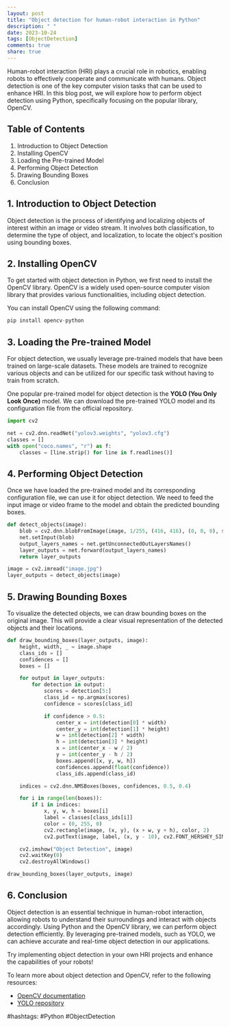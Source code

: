 ```yaml
---
layout: post
title: "Object detection for human-robot interaction in Python"
description: " "
date: 2023-10-24
tags: [ObjectDetection]
comments: true
share: true
---
```


Human-robot interaction (HRI) plays a crucial role in robotics, enabling robots to effectively cooperate and communicate with humans. Object detection is one of the key computer vision tasks that can be used to enhance HRI. In this blog post, we will explore how to perform object detection using Python, specifically focusing on the popular library, OpenCV.

## Table of Contents

1. Introduction to Object Detection
2. Installing OpenCV
3. Loading the Pre-trained Model
4. Performing Object Detection
5. Drawing Bounding Boxes
6. Conclusion

## 1. Introduction to Object Detection

Object detection is the process of identifying and localizing objects of interest within an image or video stream. It involves both classification, to determine the type of object, and localization, to locate the object's position using bounding boxes.

## 2. Installing OpenCV

To get started with object detection in Python, we first need to install the OpenCV library. OpenCV is a widely used open-source computer vision library that provides various functionalities, including object detection.

You can install OpenCV using the following command:

```python
pip install opencv-python
```

## 3. Loading the Pre-trained Model

For object detection, we usually leverage pre-trained models that have been trained on large-scale datasets. These models are trained to recognize various objects and can be utilized for our specific task without having to train from scratch.

One popular pre-trained model for object detection is the **YOLO (You Only Look Once)** model. We can download the pre-trained YOLO model and its configuration file from the official repository.

```python
import cv2

net = cv2.dnn.readNet("yolov3.weights", "yolov3.cfg")
classes = []
with open("coco.names", "r") as f:
    classes = [line.strip() for line in f.readlines()]
```

## 4. Performing Object Detection

Once we have loaded the pre-trained model and its corresponding configuration file, we can use it for object detection. We need to feed the input image or video frame to the model and obtain the predicted bounding boxes.

```python
def detect_objects(image):
    blob = cv2.dnn.blobFromImage(image, 1/255, (416, 416), (0, 0, 0), swapRB=True, crop=False)
    net.setInput(blob)
    output_layers_names = net.getUnconnectedOutLayersNames()
    layer_outputs = net.forward(output_layers_names)
    return layer_outputs

image = cv2.imread("image.jpg")
layer_outputs = detect_objects(image)
```

## 5. Drawing Bounding Boxes

To visualize the detected objects, we can draw bounding boxes on the original image. This will provide a clear visual representation of the detected objects and their locations.

```python
def draw_bounding_boxes(layer_outputs, image):
    height, width, _ = image.shape
    class_ids = []
    confidences = []
    boxes = []

    for output in layer_outputs:
        for detection in output:
            scores = detection[5:]
            class_id = np.argmax(scores)
            confidence = scores[class_id]

            if confidence > 0.5:
                center_x = int(detection[0] * width)
                center_y = int(detection[1] * height)
                w = int(detection[2] * width)
                h = int(detection[3] * height)
                x = int(center_x - w / 2)
                y = int(center_y - h / 2)
                boxes.append([x, y, w, h])
                confidences.append(float(confidence))
                class_ids.append(class_id)

    indices = cv2.dnn.NMSBoxes(boxes, confidences, 0.5, 0.4)

    for i in range(len(boxes)):
        if i in indices:
            x, y, w, h = boxes[i]
            label = classes[class_ids[i]]
            color = (0, 255, 0)
            cv2.rectangle(image, (x, y), (x + w, y + h), color, 2)
            cv2.putText(image, label, (x, y - 10), cv2.FONT_HERSHEY_SIMPLEX, 0.5, color, 2)

    cv2.imshow("Object Detection", image)
    cv2.waitKey(0)
    cv2.destroyAllWindows()

draw_bounding_boxes(layer_outputs, image)
```

## 6. Conclusion

Object detection is an essential technique in human-robot interaction, allowing robots to understand their surroundings and interact with objects accordingly. Using Python and the OpenCV library, we can perform object detection efficiently. By leveraging pre-trained models, such as YOLO, we can achieve accurate and real-time object detection in our applications.

Try implementing object detection in your own HRI projects and enhance the capabilities of your robots!

To learn more about object detection and OpenCV, refer to the following resources:

- [OpenCV documentation](https://docs.opencv.org/)
- [YOLO repository](https://pjreddie.com/darknet/yolo/)

#hashtags: #Python #ObjectDetection